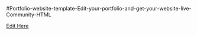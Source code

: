 #Portfolio-website-template-Edit-your-portfolio-and-get-your-website-live-Community-HTML

[Edit Here](https://diy-pwa.dev/~/gh/diy=pwa/diy=pwa-github.io)
